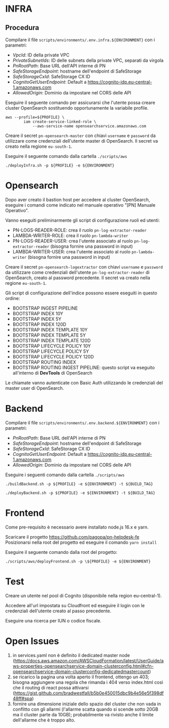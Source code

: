 # INFRA
## Procedura

Compilare il file `scripts/environments/.env.infra.${ENVIRONMENT}` con i parametri:
- *VpcId*: ID della private VPC
- *PrivateSubnetIds*: ID delle subnets della private VPC, separati da virgola
- *PnRootPath*: Base URL dell'API interne di PN
- *SafeStorageEndpoint*: hostname dell'endpoint di SafeStorage
- *SafeStorageCxId*: SafeStorage CX ID
- *CognitoGetUserEndpoint*: Default a https://cognito-idp.eu-central-1.amazonaws.com
- *AllowedOrigin*: Dominio da impostare nel CORS delle API

Eseguire il seguente comando per assicurarsi che l'utente possa creare cluster OpenSearch sostituendo opportunamente la variabile profile. 

```
aws --profile=${PROFILE} \
        iam create-service-linked-role \
            --aws-service-name opensearchservice.amazonaws.com
```

Creare il secret `pn-opensearch-master` con chiavi `username` e `password` da utilizzare come credenziali dell'utente master di OpenSearch. Il secret va creato nella regione `eu-south-1`.


Eseguire il seguente comando dalla cartella `./scripts/aws`

`./deployInfra.sh -p ${PROFILE} -e ${ENVIRONMENT}`

# Opensearch
Dopo aver creato il bastion host per accedere al cluster OpenSearch, eseguire i comandi come indicato nel manuale operativo "\[PN\] Manuale Operativo".

Vanno eseguiti preliminarmente gli script di configurazione ruoli ed utenti:
- PN-LOGS-READER-ROLE: crea il ruolo `pn-log-extractor-reader`
- LAMBDA-WRITER-ROLE: crea il ruolo `pn-lambda-writer`
- PN-LOGS-READER-USER: crea l'utente associato al ruolo `pn-log-extractor-reader` (bisogna fornire una password in input)
- LAMBDA-WRITER-USER: crea l'utente associato al ruolo `pn-lambda-writer` (bisogna fornire una password in input)

Creare il secret `pn-opensearch-logextractor` con chiavi `username` e `password` da utilizzare come credenziali dell'utente `pn-log-extractor-reader` di OpenSearch, creato al password precedente. Il secret va creato nella regione `eu-south-1`.

Gli script di configurazione dell'indice possono essere eseguiti in questo ordine:
- BOOTSTRAP INGEST PIPELINE
- BOOTSTRAP INDEX 10Y
- BOOTSTRAP INDEX 5Y
- BOOTSTRAP INDEX 120D
- BOOTSTRAP INDEX TEMPLATE 10Y
- BOOTSTRAP INDEX TEMPLATE 5Y
- BOOTSTRAP INDEX TEMPLATE 120D
- BOOTSTRAP LIFECYCLE POLICY 10Y
- BOOTSTRAP LIFECYCLE POLICY 5Y
- BOOTSTRAP LIFECYCLE POLICY 120D
- BOOTSTRAP ROUTING INDEX
- BOOTSTRAP ROUTING INGEST PIPELINE: questo script va eseguito all'interno di **DevTools** di OpenSearch

Le chiamate vanno autenticate con Basic Auth utilizzando le credenziali del master user di OpenSearch.

# Backend

Compilare il file `scripts/environments/.env.backend.${ENVIRONMENT}` con i parametri:
- *PnRootPath*: Base URL dell'API interne di PN
- *SafeStorageEndpoint*: hostname dell'endpoint di SafeStorage
- *SafeStorageCxId*: SafeStorage CX ID
- *CognitoGetUserEndpoint*: Default a https://cognito-idp.eu-central-1.amazonaws.com
- *AllowedOrigin*: Dominio da impostare nel CORS delle API

Eseguire i seguenti comando dalla cartella `./scripts/aws`

`./buildBackend.sh -p ${PROFILE} -e ${ENVIRONMENT} -t ${BUILD_TAG}`

`./deployBackend.sh -p ${PROFILE} -e ${ENVIRONMENT} -t ${BUILD_TAG}`

# Frontend
Come pre-requisito è necessario avere installato node.js 16.x e yarn.

Scaricare il progetto https://github.com/pagopa/pn-helpdesk-fe
Posizionarsi nella root del progetto ed eseguire il comando `yarn install` 

Eseguire il seguente comando dalla root del progetto:

`./scripts/aws/deployFrontend.sh -p \${PROFILE} -e ${ENVIRONMENT}`

# Test
Creare un utente nel pool di Cognito (disponibile nella region eu-central-1).

Accedere all'url impostata su Cloudfront ed eseguire il login con le credenziali dell'utente creato al passo precedente.

Eseguire una ricerca per IUN o codice fiscale.

# Open Issues

1) in services.yaml non è definito il dedicated master node (https://docs.aws.amazon.com/AWSCloudFormation/latest/UserGuide/aws-properties-opensearchservice-domain-clusterconfig.html#cfn-opensearchservice-domain-clusterconfig-dedicatedmastercount)
2) se ricarico la pagina una volta aperto il frontend, ottengo un 403; bisogna aggiungere una regola che rimanda i 404 verso index.html così che il routing di react possa attivarsi (https://gist.github.com/bradwestfall/b5b0e450015dbc9b4e56e5f398df48ff#spa)
3) fornire una dimensione iniziale dello spazio del cluster che non vada in conflitto con gli allarmi (l'allarme scatta quando si scende sotto 20GB ma il cluster parte da 10GB); probabilmente va rivisto anche il limite dell'allarme che è troppo alto.